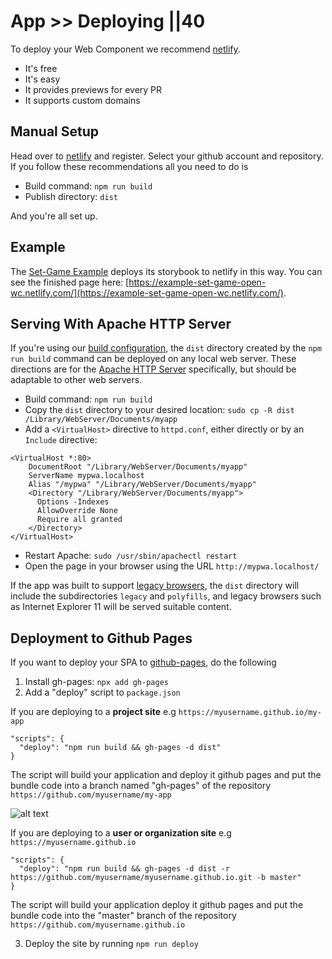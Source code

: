 # App >> Deploying ||40

To deploy your Web Component we recommend [netlify](https://www.netlify.com/).

- It's free
- It's easy
- It provides previews for every PR
- It supports custom domains

## Manual Setup

Head over to [netlify](https://www.netlify.com/) and register.
Select your github account and repository.
If you follow these recommendations all you need to do is

- Build command: `npm run build`
- Publish directory: `dist`

And you're all set up.

## Example

The [Set-Game Example](https://github.com/open-wc/example-vanilla-set-game/) deploys its storybook to netlify in this way.
You can see the finished page here: [https://example-set-game-open-wc.netlify.com/](https://example-set-game-open-wc.netlify.com/).

## Serving With Apache HTTP Server

If you're using our [build configuration](http://open-wc.org/building), the `dist` directory created by the `npm run build` command can be deployed on any local web server. These directions are for the [Apache HTTP Server](http://httpd.apache.org/) specifically, but should be adaptable to other web servers.

- Build command: `npm run build`
- Copy the `dist` directory to your desired location: `sudo cp -R dist /Library/WebServer/Documents/myapp`
- Add a `<VirtualHost>` directive to `httpd.conf`, either directly or by an `Include` directive:

```
<VirtualHost *:80>
    DocumentRoot "/Library/WebServer/Documents/myapp"
    ServerName mypwa.localhost
    Alias "/mypwa" "/Library/WebServer/Documents/myapp"
    <Directory "/Library/WebServer/Documents/myapp">
      Options -Indexes
      AllowOverride None
      Require all granted
    </Directory>
</VirtualHost>
```

- Restart Apache: `sudo /usr/sbin/apachectl restart`
- Open the page in your browser using the URL `http://mypwa.localhost/`

If the app was built to support [legacy browsers](https://open-wc.org/building/building-rollup.html#supporting-older-browsers), the `dist` directory will include the subdirectories `legacy` and `polyfills`, and legacy browsers such as Internet Explorer 11 will be served suitable content.

## Deployment to Github Pages

If you want to deploy your SPA to [github-pages](https://pages.github.com/), do the following

1. Install gh-pages: `npx add gh-pages`
2. Add a "deploy" script to `package.json`

If you are deploying to a **project site** e.g `https://myusername.github.io/my-app`

```
"scripts": {
  "deploy": "npm run build && gh-pages -d dist"
}
```

The script will build your application and deploy it github pages and put the
bundle code into a branch named "gh-pages" of the repository `https://github.com/myusername/my-app`

![alt text](https://i.imgur.com/HUjEr9l.png 'Branch gh-pages')

If you are deploying to a **user or organization site** e.g `https://myusername.github.io`

```
"scripts": {
  "deploy": "npm run build && gh-pages -d dist -r https://github.com/myusername/myusername.github.io.git -b master"
}
```

The script will build your application deploy it github pages and put the bundle code into the "master" branch of the repository `https://github.com/myusername.github.io`

3. Deploy the site by running `npm run deploy`
